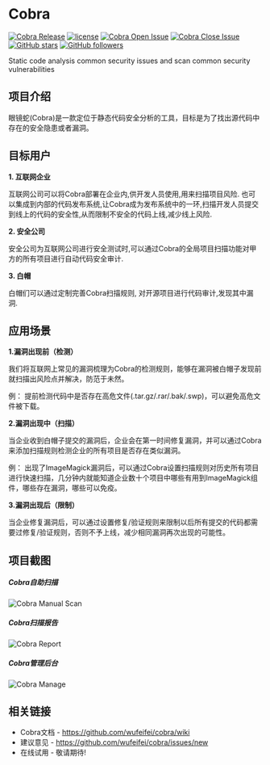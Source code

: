 # Cobra
 [![Cobra Release](https://img.shields.io/github/release/wufeifei/cobra.svg)]()
 [![license](https://img.shields.io/github/license/mashape/apistatus.svg?maxAge=2592000)](https://raw.githubusercontent.com/wufeifei/cobra/master/doc/COPYING)
 [![Cobra Open Issue](https://img.shields.io/github/issues-raw/wufeifei/cobra.svg)]()
 [![Cobra Close Issue](https://img.shields.io/github/issues-closed-raw/wufeifei/cobra.svg)]()
 [![GitHub stars](https://img.shields.io/github/stars/wufeifei/cobra.svg?style=social&label=Star)]()
 [![GitHub followers](https://img.shields.io/github/followers/wufeifei.svg?style=social&label=Follow&maxAge=2592000)](https://github.com/wufeifei)

Static code analysis common security issues and scan common security vulnerabilities

## 项目介绍
眼镜蛇(Cobra)是一款定位于静态代码安全分析的工具，目标是为了找出源代码中存在的安全隐患或者漏洞。

## 目标用户
**1. 互联网企业**

互联网公司可以将Cobra部署在企业内,供开发人员使用,用来扫描项目风险.
也可以集成到内部的代码发布系统,让Cobra成为发布系统中的一环,扫描开发人员提交到线上的代码的安全性,从而限制不安全的代码上线,减少线上风险.

**2. 安全公司**

安全公司为互联网公司进行安全测试时,可以通过Cobra的全局项目扫描功能对甲方的所有项目进行自动代码安全审计.

**3. 白帽**

白帽们可以通过定制完善Cobra扫描规则, 对开源项目进行代码审计,发现其中漏洞.

## 应用场景

**1.漏洞出现前（检测）**

我们将互联网上常见的漏洞梳理为Cobra的检测规则，能够在漏洞被白帽子发现前就扫描出风险点并解决，防范于未然。

例： 提前检测代码中是否存在高危文件(.tar.gz/.rar/.bak/.swp)，可以避免高危文件被下载。

**2.漏洞出现中（扫描）**

当企业收到白帽子提交的漏洞后，企业会在第一时间修复漏洞，并可以通过Cobra来添加扫描规则检测企业的所有项目是否存在类似漏洞。

例： 出现了ImageMagick漏洞后，可以通过Cobra设置扫描规则对历史所有项目进行快速扫描，几分钟内就能知道企业数十个项目中哪些有用到ImageMagick组件，哪些存在漏洞，哪些可以免疫。

**3.漏洞出现后（限制）**

当企业修复漏洞后，可以通过设置修复/验证规则来限制以后所有提交的代码都需要过修复/验证规则，否则不予上线，减少相同漏洞再次出现的可能性。

## 项目截图
##### Cobra自助扫描
![Cobra Manual Scan](https://raw.githubusercontent.com/wufeifei/cobra/master/doc/MANUAL.png)
##### Cobra扫描报告
![Cobra Report](https://raw.githubusercontent.com/wufeifei/cobra/master/doc/REPORT.png)
##### Cobra管理后台
![Cobra Manage](https://raw.githubusercontent.com/wufeifei/cobra/master/doc/MANAGE.png)

## 相关链接
- Cobra文档 - https://github.com/wufeifei/cobra/wiki
- 建议意见 - https://github.com/wufeifei/cobra/issues/new
- 在线试用 - 敬请期待!

